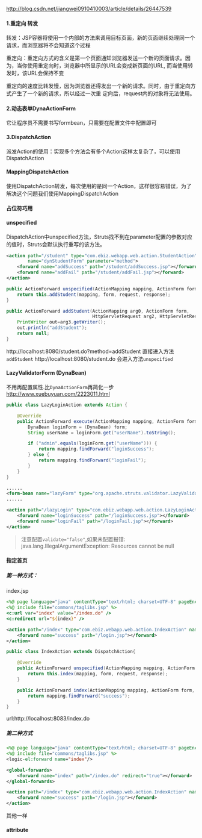 http://blog.csdn.net/jiangwei0910410003/article/details/26447539

#### 1.重定向 转发
转发：JSP容器将使用一个内部的方法来调用目标页面，新的页面继续处理同一个请求，而浏览器将不会知道这个过程

重定向：重定向方式的含义是第一个页面通知浏览器发送一个新的页面请求。因为，当你使用重定向时，浏览器中所显示的URL会变成新页面的URL, 而当使用转发时，该URL会保持不变

重定向的速度比转发慢，因为浏览器还得发出一个新的请求。同时，由于重定向方式产生了一个新的请求，所以经过一次重 定向后，request内的对象将无法使用。

#### 2.动态表单DynaActionForm
它让程序员不需要书写formbean，只需要在配置文件中配置即可

#### 3.DispatchAction
派发Action的使用：实现多个方法会有多个Action这样太复杂了，可以使用DispatchAction

#### MappingDispatchAction
使用DispatchAction转发，每次使用的是同一个Action，这样很容易错误，为了解决这个问题我们使用MappingDispatchAction

#### 占位符巧用

#### unspecified
DispatchAction中unspecified方法，Struts找不到在parameter配置的参数对应的值时，Struts会默认执行重写的该方法。
```xml
<action path="/student" type="com.ebiz.webapp.web.action.StudentAction"
        name="dynStudentForm" parameter="method">
    <forward name="addSuccess" path="/student/addSuccess.jsp"></forward>
    <forward name="addFail" path="/student/addFail.jsp"></forward>
</action>
```   
```java
public ActionForward unspecified(ActionMapping mapping, ActionForm form, HttpServletRequest request, HttpServletResponse response) throws Exception {
    return this.addStudent(mapping, form, request, response);
}

public ActionForward addStudent(ActionMapping arg0, ActionForm form,
                                HttpServletRequest arg2, HttpServletResponse arg3) throws Exception {
    PrintWriter out=arg3.getWriter();
    out.println("addStudent");
    return null;
}
```
http://localhost:8080/student.do?method=addStudent 直接进入方法`addStudent`
http://localhost:8080/student.do 会进入方法`unspecified`

#### LazyValidatorForm (DynaBean)
不用再配置属性.比`DynaActionForm`再简化一步
http://www.xuebuyuan.com/2223011.html
```java
public class LazyLoginAction extends Action {

    @Override
    public ActionForward execute(ActionMapping mapping, ActionForm form, HttpServletRequest request, HttpServletResponse response) throws Exception {
        DynaBean loginForm = (DynaBean) form;
        String userName = loginForm.get("userName").toString();

        if ("admin".equals(loginForm.get("userName"))) {
            return mapping.findForward("loginSuccess");
        } else {
            return mapping.findForward("loginFail");
        }
    }
}
```
```xml
......
<form-bean name="lazyForm" type="org.apache.struts.validator.LazyValidatorForm"/>
......

<action path="/lazyLogin" type="com.ebiz.webapp.web.action.LazyLoginAction" name="lazyForm" validate="false">
    <forward name="loginSuccess" path="/loginSuccess.jsp"></forward>
    <forward name="loginFail" path="/loginFail.jsp"></forward>
</action>
```
> 注意配置`validate="false"`,如果未配置报错:
java.lang.IllegalArgumentException: Resources cannot be null


#### 指定首页
##### 第一种方式：
index.jsp
```jsp
<%@ page language="java" contentType="text/html; charset=UTF-8" pageEncoding="UTF-8" %>
<%@ include file="commons/taglibs.jsp" %>
<c:url var="index" value="/index.do" />
<c:redirect url="${index}" />
```
```xml
<action path="/index" type="com.ebiz.webapp.web.action.IndexAction" name="lazyForm" validate="false" parameter="method">
    <forward name="success" path="/login.jsp"></forward>
</action>
```
```java
public class IndexAction extends DispatchAction{

    @Override
    public ActionForward unspecified(ActionMapping mapping, ActionForm form, HttpServletRequest request, HttpServletResponse response) throws Exception {
        return this.index(mapping, form, request, response);
    }

    public ActionForward index(ActionMapping mapping, ActionForm form, HttpServletRequest request, HttpServletResponse response) throws Exception {
        return mapping.findForward("success");
    }
}
```
url:http://localhost:8083/index.do

##### 第二种方式
```jsp
<%@ page language="java" contentType="text/html; charset=UTF-8" pageEncoding="UTF-8" %>
<%@ include file="commons/taglibs.jsp" %>
<logic-el:forward name="index"/>
```
```xml
<global-forwards>
    <forward name="index" path="/index.do" redirect="true"></forward>
</global-forwards>

<action path="/index" type="com.ebiz.webapp.web.action.IndexAction" name="lazyForm" validate="false" parameter="method">
    <forward name="success" path="/login.jsp"></forward>
</action>
```
其他一样

#### attribute
